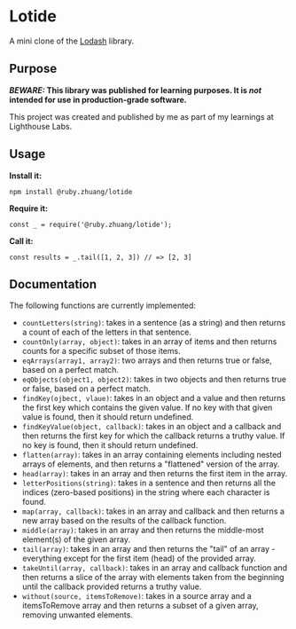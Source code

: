 # Lotide

A mini clone of the [Lodash](https://lodash.com) library.

## Purpose

**_BEWARE:_ This library was published for learning purposes. It is _not_ intended for use in production-grade software.**

This project was created and published by me as part of my learnings at Lighthouse Labs. 

## Usage

**Install it:**

`npm install @ruby.zhuang/lotide`

**Require it:**

`const _ = require('@ruby.zhuang/lotide');`

**Call it:**

`const results = _.tail([1, 2, 3]) // => [2, 3]`

## Documentation

The following functions are currently implemented:

* `countLetters(string)`: takes in a sentence (as a string) and then returns a count of each of the letters in that sentence.
* `countOnly(array, object)`: takes in an array of items and then returns counts for a specific subset of those items.
* `eqArrays(array1, array2)`: two arrays and then returns true or false, based on a perfect match.
* `eqObjects(object1, object2)`: takes in two objects and then returns true or false, based on a perfect match.
* `findKey(ojbect, vlaue)`: takes in an object and a value and then returns the first key which contains the given value. If no key with that given value is found, then it should return undefined.
* `findKeyValue(object, callback)`: takes in an object and a callback and then returns the first key for which the callback returns a truthy value. If no key is found, then it should return undefined.
* `flatten(array)`: takes in an array containing elements including nested arrays of elements, and then returns a "flattened" version of the array.
* `head(array)`: takes in an array and then returns the first item in the array.
* `letterPositions(string)`: takes in a sentence and then returns all the indices (zero-based positions) in the string where each character is found.
* `map(array, callback)`: takes in an array and callback and then returns a new array based on the results of the callback function.
* `middle(array)`: takes in an array and then returns the middle-most element(s) of the given array.
* `tail(array)`: takes in an array and then returns the "tail" of an array - everything except for the first item (head) of the provided array.
* `takeUntil(array, callback)`: takes in an array and callback function and then returns a slice of the array with elements taken from the beginning until the callback provided returns a truthy value.
* `without(source, itemsToRemove)`: takes in a source array and a itemsToRemove array and then returns a subset of a given array, removing unwanted elements.